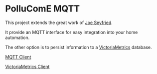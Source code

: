 # PolluComE MQTT
This project extends the great work of [Joe Seyfried](https://github.com/JoeSey/PolluComE).

It provide an MQTT interface for easy integration into your home automation.

The other option is to persist information to a [VictoriaMetrics](https://github.com/VictoriaMetrics/VictoriaMetrics) database.

[MQTT Client](mqtt/README.md)

[VictoriaMetrics Client](victoria/README.md)
